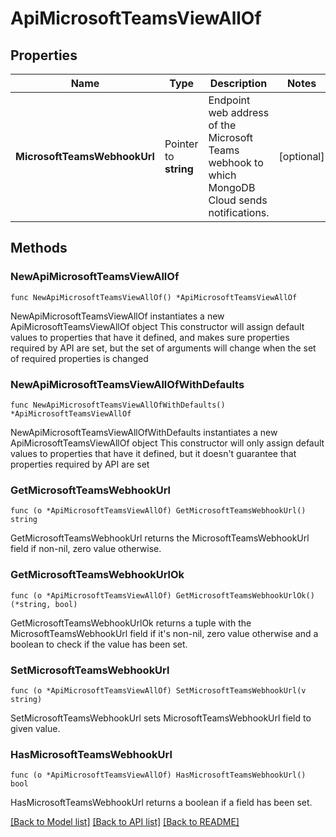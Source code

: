 # ApiMicrosoftTeamsViewAllOf

## Properties

Name | Type | Description | Notes
------------ | ------------- | ------------- | -------------
**MicrosoftTeamsWebhookUrl** | Pointer to **string** | Endpoint web address of the Microsoft Teams webhook to which MongoDB Cloud sends notifications. | [optional] 

## Methods

### NewApiMicrosoftTeamsViewAllOf

`func NewApiMicrosoftTeamsViewAllOf() *ApiMicrosoftTeamsViewAllOf`

NewApiMicrosoftTeamsViewAllOf instantiates a new ApiMicrosoftTeamsViewAllOf object
This constructor will assign default values to properties that have it defined,
and makes sure properties required by API are set, but the set of arguments
will change when the set of required properties is changed

### NewApiMicrosoftTeamsViewAllOfWithDefaults

`func NewApiMicrosoftTeamsViewAllOfWithDefaults() *ApiMicrosoftTeamsViewAllOf`

NewApiMicrosoftTeamsViewAllOfWithDefaults instantiates a new ApiMicrosoftTeamsViewAllOf object
This constructor will only assign default values to properties that have it defined,
but it doesn't guarantee that properties required by API are set

### GetMicrosoftTeamsWebhookUrl

`func (o *ApiMicrosoftTeamsViewAllOf) GetMicrosoftTeamsWebhookUrl() string`

GetMicrosoftTeamsWebhookUrl returns the MicrosoftTeamsWebhookUrl field if non-nil, zero value otherwise.

### GetMicrosoftTeamsWebhookUrlOk

`func (o *ApiMicrosoftTeamsViewAllOf) GetMicrosoftTeamsWebhookUrlOk() (*string, bool)`

GetMicrosoftTeamsWebhookUrlOk returns a tuple with the MicrosoftTeamsWebhookUrl field if it's non-nil, zero value otherwise
and a boolean to check if the value has been set.

### SetMicrosoftTeamsWebhookUrl

`func (o *ApiMicrosoftTeamsViewAllOf) SetMicrosoftTeamsWebhookUrl(v string)`

SetMicrosoftTeamsWebhookUrl sets MicrosoftTeamsWebhookUrl field to given value.

### HasMicrosoftTeamsWebhookUrl

`func (o *ApiMicrosoftTeamsViewAllOf) HasMicrosoftTeamsWebhookUrl() bool`

HasMicrosoftTeamsWebhookUrl returns a boolean if a field has been set.


[[Back to Model list]](../README.md#documentation-for-models) [[Back to API list]](../README.md#documentation-for-api-endpoints) [[Back to README]](../README.md)



